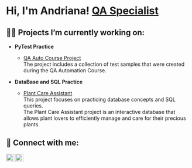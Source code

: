 <h1>Hi, I'm Andriana! <a href="https://www.linkedin.com/in/andriana-syvanych-9744b926a/">QA Specialist</a></h1>

<h2>👨‍💻 Projects I’m currently working on:</h2>


- <b>PyTest Practice</b>
  - [QA Auto Course Project](https://github.com/ansyvan/PyTest_Tutorial)
  <br/><a>The project includes a collection of test samples that were created during the QA Automation Course.</a>

- <b>DataBase and SQL Practice</b>
  - [Plant Care Assistant](https://github.com/joshmadakor1/Algorithms-Practice)
  <br/><a>This project focuses on practicing database concepts and SQL queries.
  <br/>The Plant Care Assistant project is an interactive database that allows plant lovers to efficiently manage and care for their precious plants.</a>





<h2> 🤳 Connect with me:</h2>

[<img align="left" alt="Andriana Syvanych | LinkedIn" width="22px" src="https://cdn.jsdelivr.net/npm/simple-icons@v3/icons/linkedin.svg" />][linkedin]
[<img align="left" alt="Andriana Syvanych | Instagram" width="22px" src="https://cdn.jsdelivr.net/npm/simple-icons@v3/icons/instagram.svg" />][instagram]

[instagram]: https://www.instagram.com/ansyvanych/
[linkedin]: https://www.linkedin.com/in/andriana-syvanych-9744b926a/

<!--
**joshmadakor1/joshmadakor1** is a ✨ _special_ ✨ repository because its `README.md` (this file) appears on your GitHub profile.

Here are some ideas to get you started:

- 🔭 I’m currently working on ...
- 🌱 I’m currently learning ...
- 👯 I’m looking to collaborate on ...
- 🤔 I’m looking for help with ...
- 💬 Ask me about ...
- 📫 How to reach me: ...
- 😄 Pronouns: ...
- ⚡ Fun fact: ...
-->
